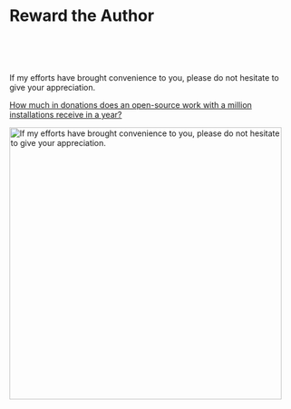 # Reward the Author

<br />
<br />
<br />

If my efforts have brought convenience to you, please do not hesitate to give your appreciation.  

[How much in donations does an open-source work with a million installations receive in a year?](https://u.anzz.top/aboutdonate)  

<p>
  <img src="https://h5player.anzz.top/assets/img/donate.png" width=480 alt="If my efforts have brought convenience to you, please do not hesitate to give your appreciation." />
</p>

<br />
<br />
<br />
